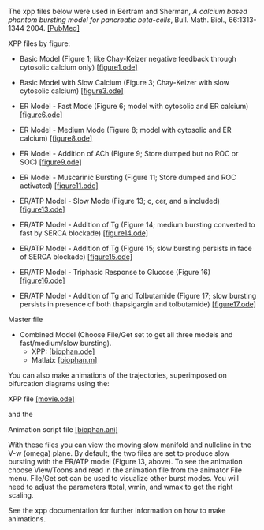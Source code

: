 The xpp files below were used in Bertram and Sherman, *A calcium based phantom bursting model for pancreatic beta-cells*, Bull. Math. Biol., 66:1313-1344 2004. [[PubMed]](https://pubmed.ncbi.nlm.nih.gov/11106596/)

XPP files by figure:

* Basic Model (Figure 1; like Chay-Keizer negative feedback through cytosolic calcium only) [[figure1.ode]](figure1.ode)

* Basic Model with Slow Calcium (Figure 3; Chay-Keizer with slow cytosolic calcium) [[figure3.ode]](figure3.ode)

* ER Model - Fast Mode (Figure 6; model with cytosolic and ER calcium) [[figure6.ode]](figure6.ode)

* ER Model - Medium Mode (Figure 8; model with cytosolic and ER calcium) [[figure8.ode]](figure8.ode)

* ER Model - Addition of ACh (Figure 9; Store dumped but no ROC or SOC) [[figure9.ode]](figure9.ode)

* ER Model - Muscarinic Bursting (Figure 11; Store dumped and ROC activated) [[figure11.ode]](figure11.ode)

* ER/ATP Model - Slow Mode (Figure 13; c, cer, and a included) [[figure13.ode]](figure13.ode)

* ER/ATP Model - Addition of Tg (Figure 14; medium bursting converted to fast by SERCA blockade) [[figure14.ode]](figure14.ode)

* ER/ATP Model - Addition of Tg (Figure 15; slow bursting persists in face of SERCA blockade) [[figure15.ode]](figure15.ode)

* ER/ATP Model - Triphasic Response to Glucose (Figure 16) [[figure16.ode]](figure16.ode)

* ER/ATP Model - Addition of Tg and Tolbutamide (Figure 17; slow bursting persists in presence of both thapsigargin and tolbutamide) [[figure17.ode]](figure17.ode)

Master file
* Combined Model (Choose File/Get set to get all three models and fast/medium/slow bursting). 
  * XPP: [[biophan.ode]](biophan.ode)
  * Matlab: [[biophan.m]](biophan.m)



You can also make animations of the trajectories, superimposed on bifurcation diagrams using the:

XPP file [[movie.ode]](movie.ode)

and the

Animation script file  [[biophan.ani]](biophan.ani)

With these files you can view the moving slow manifold and nullcline in the V-w (omega) plane. By default, the two files are set to produce slow bursting with the ER/ATP model (Figure 13, above). To see the animation choose View/Toons and read in the animation file from the animator File menu. File/Get set can be used to visualize other burst modes. You will need to adjust the parameters ttotal, wmin, and wmax to get the right scaling.

See the xpp documentation for further information on how to make animations.
